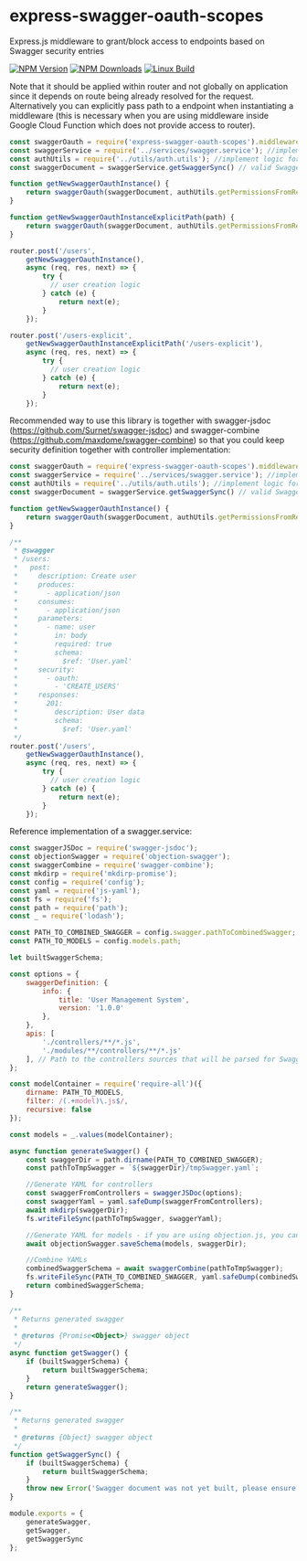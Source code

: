 # express-swagger-oauth-scopes
Express.js middleware to grant/block access to endpoints based on Swagger security entries

  [![NPM Version][npm-image]][npm-url]
  [![NPM Downloads][downloads-image]][downloads-url]
  [![Linux Build][travis-image]][travis-url]

Note that it should be applied within router and not globally on application since it depends on route being already resolved for the request.
Alternatively you can explicitly pass path to a endpoint when instantiating a middleware (this is necessary when you are using middleware inside Google Cloud Function which does not provide access to router).

```js
const swaggerOauth = require('express-swagger-oauth-scopes').middleware;
const swaggerService = require('../services/swagger.service'); //implement logic for generating/loading Swagger specification somewhere
const authUtils = require('../utils/auth.utils'); //implement logic for getting user permissions from request somewhere
const swaggerDocument = swaggerService.getSwaggerSync() // valid Swagger document, parsed into a JS object;

function getNewSwaggerOauthInstance() {
	return swaggerOauth(swaggerDocument, authUtils.getPermissionsFromRequest);
}

function getNewSwaggerOauthInstanceExplicitPath(path) {
	return swaggerOauth(swaggerDocument, authUtils.getPermissionsFromRequest, 'oauth', path);
}

router.post('/users',
	getNewSwaggerOauthInstance(),
	async (req, res, next) => {
		try {
		  // user creation logic
		} catch (e) {
			return next(e);
		}
	});

router.post('/users-explicit',
	getNewSwaggerOauthInstanceExplicitPath('/users-explicit'),
	async (req, res, next) => {
		try {
		  // user creation logic
		} catch (e) {
			return next(e);
		}
	});
```


Recommended way to use this library is together with swagger-jsdoc (https://github.com/Surnet/swagger-jsdoc) and
swagger-combine (https://github.com/maxdome/swagger-combine) so that you could keep security definition together
with controller implementation:


```js
const swaggerOauth = require('express-swagger-oauth-scopes').middleware;
const swaggerService = require('../services/swagger.service'); //implement logic for generating/loading Swagger specification somewhere
const authUtils = require('../utils/auth.utils'); //implement logic for getting user permissions from request somewhere
const swaggerDocument = swaggerService.getSwaggerSync() // valid Swagger document, parsed into a JS object;

function getNewSwaggerOauthInstance() {
	return swaggerOauth(swaggerDocument, authUtils.getPermissionsFromRequest);
}

/**
 * @swagger
 * /users:
 *   post:
 *     description: Create user
 *     produces:
 *       - application/json
 *     consumes:
 *       - application/json
 *     parameters:
 *       - name: user
 *         in: body
 *         required: true
 *         schema:
 *           $ref: 'User.yaml'
 *     security:
 *       - oauth:
 *         - 'CREATE_USERS'
 *     responses:
 *       201:
 *         description: User data
 *         schema:
 *           $ref: 'User.yaml'
 */
router.post('/users',
	getNewSwaggerOauthInstance(),
	async (req, res, next) => {
		try {
		  // user creation logic
		} catch (e) {
			return next(e);
		}
	});
```

Reference implementation of a swagger.service:

```js
const swaggerJSDoc = require('swagger-jsdoc');
const objectionSwagger = require('objection-swagger');
const swaggerCombine = require('swagger-combine');
const mkdirp = require('mkdirp-promise');
const config = require('config');
const yaml = require('js-yaml');
const fs = require('fs');
const path = require('path');
const _ = require('lodash');

const PATH_TO_COMBINED_SWAGGER = config.swagger.pathToCombinedSwagger;
const PATH_TO_MODELS = config.models.path;

let builtSwaggerSchema;

const options = {
	swaggerDefinition: {
		info: {
			title: 'User Management System',
			version: '1.0.0'
		},
	},
	apis: [
		'./controllers/**/*.js',
		'./modules/**/controllers/**/*.js'
	], // Path to the controllers sources that will be parsed for Swagger fragments in JSDocs
};

const modelContainer = require('require-all')({
	dirname: PATH_TO_MODELS,
	filter: /(.+model)\.js$/,
	recursive: false
});

const models = _.values(modelContainer);

async function generateSwagger() {
	const swaggerDir = path.dirname(PATH_TO_COMBINED_SWAGGER);
	const pathToTmpSwagger = `${swaggerDir}/tmpSwagger.yaml`;

	//Generate YAML for controllers
	const swaggerFromControllers = swaggerJSDoc(options);
	const swaggerYaml = yaml.safeDump(swaggerFromControllers);
	await mkdirp(swaggerDir);
	fs.writeFileSync(pathToTmpSwagger, swaggerYaml);

	//Generate YAML for models - if you are using objection.js, you can use objection-swagger, there are probably equivalent libraries available for Sequelize as well
	await objectionSwagger.saveSchema(models, swaggerDir);

	//Combine YAMLs
	combinedSwaggerSchema = await swaggerCombine(pathToTmpSwagger);
	fs.writeFileSync(PATH_TO_COMBINED_SWAGGER, yaml.safeDump(combinedSwaggerSchema));
	return combinedSwaggerSchema;
}

/**
 * Returns generated swagger
 *
 * @returns {Promise<Object>} swagger object
 */
async function getSwagger() {
	if (builtSwaggerSchema) {
		return builtSwaggerSchema;
	}
	return generateSwagger();
}

/**
 * Returns generated swagger
 *
 * @returns {Object} swagger object
 */
function getSwaggerSync() {
	if (builtSwaggerSchema) {
		return builtSwaggerSchema;
	}
	throw new Error('Swagger document was not yet built, please ensure that you are calling this method after initialization phase is completed.');
}

module.exports = {
	generateSwagger,
	getSwagger,
	getSwaggerSync
};
```

[npm-image]: https://img.shields.io/npm/v/express-swagger-oauth-scopes.svg
[npm-url]: https://npmjs.org/package/express-swagger-oauth-scopes
[downloads-image]: https://img.shields.io/npm/dm/express-swagger-oauth-scopes.svg
[downloads-url]: https://npmjs.org/package/express-swagger-oauth-scopes
[travis-image]: https://img.shields.io/travis/kibertoad/express-swagger-oauth-scopes/master.svg?label=linux
[travis-url]: https://travis-ci.org/kibertoad/express-swagger-oauth-scopes
